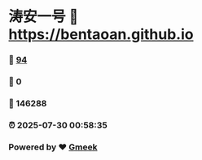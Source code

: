 # 涛安一号 :link: https://bentaoan.github.io 
### :page_facing_up: [94](https://bentaoan.github.io/tag.html) 
### :speech_balloon: 0 
### :hibiscus: 146288 
### :alarm_clock: 2025-07-30 00:58:35 
### Powered by :heart: [Gmeek](https://github.com/Meekdai/Gmeek)
